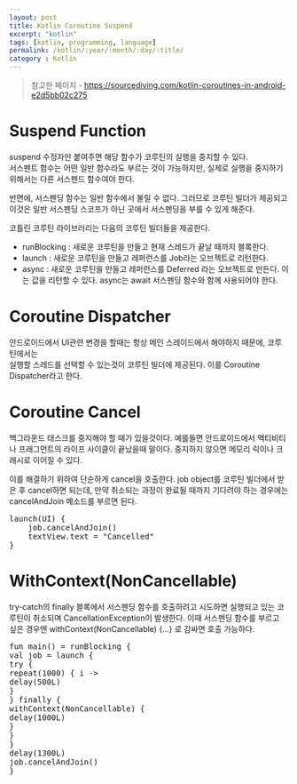 ```yaml
---
layout: post
title: Kotlin Coroutine Suspend
excerpt: "kotlin"
tags: [kotlin, programming, language]
permalink: /kotlin/:year/:month/:day/:title/
category : Kotlin
---
```


> 참고한 페이지 - https://sourcediving.com/kotlin-coroutines-in-android-e2d5bb02c275

# Suspend Function
suspend 수정자만 붙여주면 해당 함수가 코루틴의 실행을 중지할 수 있다.  
서스펜트 함수는 어떤 일반 함수라도 부르는 것이 가능하지만, 실제로 실행을 중지하기 위해서는 다른 서스펜드 함수여야 한다.  

반면에, 서스펜딩 함수는 일반 함수에서 불릴 수 없다. 그러므로 코루틴 빌더가 제공되고 이것은 일반 서스펜딩 스코프가 아닌 곳에서 서스펜딩을 부를 수 있게 해준다.  

코틀린 코루틴 라이브러리는 다음의 코루틴 빌더들을 제공한다.  

- runBlocking : 새로운 코루틴을 만들고 현재 스레드가 끝날 때까지 블록한다.
- launch : 새로운 코루틴을 만들고 레퍼런스를 Job라는 오브젝트로 리턴한다.
- async : 새로운 코루틴을 만들고 레퍼런스를 Deferred<T> 라는 오브젝트로 만든다. 이는 값을 리턴할 수 있다. async는 await 서스펜딩 함수와 함께 사용되어야 한다.

# Coroutine Dispatcher
안드로이드에서 UI관련 변경을 할때는 항상 메인 스레이드에서 해야하지 때문에, 코루틴에서는  
실행할 스레드를 선택할 수 있는것이 코루틴 빌더에 제공된다. 이를 Coroutine Dispatcher라고 한다.  

# Coroutine Cancel
백그라운드 태스크를 중지해야 할 때가 있을것이다. 예를들면 안드로이드에서 액티비티나 프래그먼트의 라이프 사이클이 끝났을때 말이다. 중지하지 않으면 메모리 릭이나 크래시로 이어질 수 있다.  

이를 해결하기 위하여 단순하게 cancel을 호출한다. job object를 코루틴 빌더에서 받은 후 cancel하면 되는데, 만약 취소되는 과정이 완료될 때까지 기다려야 하는 경우에는 cancelAndJoin 메소드를 부르면 된다.  

<pre class="prettyprint">
launch(UI) {
    job.cancelAndJoin()
    textView.text = "Cancelled"
}
</pre>

# WithContext(NonCancellable)
try-catch의 finally 블록에서 서스펜딩 함수를 호출하려고 시도하면 실행되고 있는 코루틴이 취소되며 CancellationException이 발생한다. 이때 서스펜딩 함수를 부르고 싶은 경우엔 withContext(NonCancellable) {...} 로 감싸면 호출 가능하다.  

<pre class="prettyprint">
fun main() = runBlocking {
val job = launch {
try {
repeat(1000) { i ->
delay(500L)
}
} finally {
withContext(NonCancellable) {
delay(1000L)
}
}
}
delay(1300L)
job.cancelAndJoin()
}
</pre>
